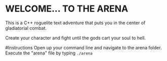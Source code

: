 # WELCOME... TO THE ARENA

This is a C++ roguelite text adventure that puts you in the center of gladiatorial combat.

Create your character and fight until the gods cart your soul to hell.

#Instructions
Open up your command line and navigate to the arena folder.
Execute the "arena" file by typing ```./arena```
